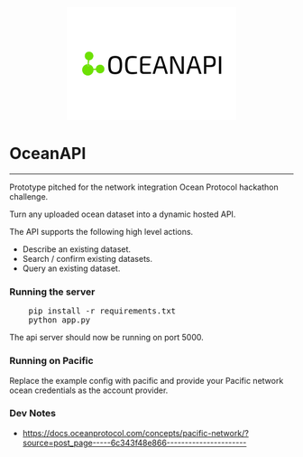 <p align='center'>
    <img src="./img/ocean_api_3_2.png">
</p>

# OceanAPI
---
Prototype pitched for the network integration Ocean Protocol hackathon challenge.

Turn any uploaded ocean dataset into a dynamic hosted API.

The API supports the following high level actions.

* Describe an existing dataset.
* Search / confirm existing datasets.
* Query an existing dataset.

### Running the server

<pre>
    pip install -r requirements.txt
    python app.py
</pre>

The api server should now be running on port 5000.

### Running on Pacific
Replace the example config with pacific and provide your Pacific network ocean credentials as the account provider.


### Dev Notes
* https://docs.oceanprotocol.com/concepts/pacific-network/?source=post_page-----6c343f48e866----------------------